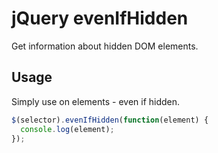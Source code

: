 jQuery evenIfHidden
===================

Get information about hidden DOM elements.


Usage
-----

Simply use on elements - even if hidden.

```js
$(selector).evenIfHidden(function(element) {
  console.log(element);
});
```
